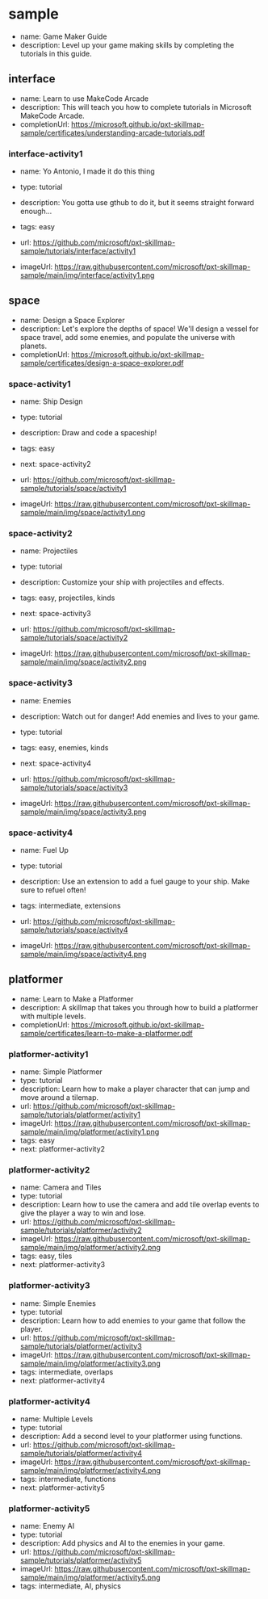 # sample
* name: Game Maker Guide
* description: Level up your game making skills by completing the tutorials in this guide.

## interface
* name: Learn to use MakeCode Arcade
* description: This will teach you how to complete tutorials in Microsoft MakeCode Arcade.
* completionUrl: https://microsoft.github.io/pxt-skillmap-sample/certificates/understanding-arcade-tutorials.pdf

### interface-activity1

* name: Yo Antonio, I made it do this thing
* type: tutorial
* description: You gotta use gthub to do it, but it seems straight forward enough...
* tags: easy

* url: https://github.com/microsoft/pxt-skillmap-sample/tutorials/interface/activity1 
* imageUrl: https://raw.githubusercontent.com/microsoft/pxt-skillmap-sample/main/img/interface/activity1.png

## space
* name: Design a Space Explorer
* description: Let's explore the depths of space! We'll design a vessel for space travel, add some enemies, and populate the universe with planets.
* completionUrl: https://microsoft.github.io/pxt-skillmap-sample/certificates/design-a-space-explorer.pdf

### space-activity1

* name: Ship Design
* type: tutorial
* description: Draw and code a spaceship!
* tags: easy
* next: space-activity2

* url: https://github.com/microsoft/pxt-skillmap-sample/tutorials/space/activity1
* imageUrl: https://raw.githubusercontent.com/microsoft/pxt-skillmap-sample/main/img/space/activity1.png

### space-activity2

* name: Projectiles
* type: tutorial
* description: Customize your ship with projectiles and effects.
* tags: easy, projectiles, kinds
* next: space-activity3

* url: https://github.com/microsoft/pxt-skillmap-sample/tutorials/space/activity2
* imageUrl: https://raw.githubusercontent.com/microsoft/pxt-skillmap-sample/main/img/space/activity2.png

### space-activity3

* name: Enemies
* description: Watch out for danger! Add enemies and lives to your game.
* type: tutorial
* tags: easy, enemies, kinds
* next: space-activity4

* url: https://github.com/microsoft/pxt-skillmap-sample/tutorials/space/activity3
* imageUrl: https://raw.githubusercontent.com/microsoft/pxt-skillmap-sample/main/img/space/activity3.png

### space-activity4

* name: Fuel Up
* type: tutorial
* description: Use an extension to add a fuel gauge to your ship. Make sure to refuel often!
* tags: intermediate, extensions


* url: https://github.com/microsoft/pxt-skillmap-sample/tutorials/space/activity4
* imageUrl: https://raw.githubusercontent.com/microsoft/pxt-skillmap-sample/main/img/space/activity4.png



## platformer
* name: Learn to Make a Platformer
* description: A skillmap that takes you through how to build a platformer with multiple levels.
* completionUrl: https://microsoft.github.io/pxt-skillmap-sample/certificates/learn-to-make-a-platformer.pdf

### platformer-activity1

* name: Simple Platformer
* type: tutorial
* description: Learn how to make a player character that can jump and move around a tilemap.
* url: https://github.com/microsoft/pxt-skillmap-sample/tutorials/platformer/activity1
* imageUrl: https://raw.githubusercontent.com/microsoft/pxt-skillmap-sample/main/img/platformer/activity1.png
* tags: easy
* next: platformer-activity2

### platformer-activity2

* name: Camera and Tiles
* type: tutorial
* description: Learn how to use the camera and add tile overlap events to give the player a way to win and lose.
* url: https://github.com/microsoft/pxt-skillmap-sample/tutorials/platformer/activity2
* imageUrl: https://raw.githubusercontent.com/microsoft/pxt-skillmap-sample/main/img/platformer/activity2.png
* tags: easy, tiles
* next: platformer-activity3

### platformer-activity3

* name: Simple Enemies
* type: tutorial
* description: Learn how to add enemies to your game that follow the player.
* url: https://github.com/microsoft/pxt-skillmap-sample/tutorials/platformer/activity3
* imageUrl: https://raw.githubusercontent.com/microsoft/pxt-skillmap-sample/main/img/platformer/activity3.png
* tags: intermediate, overlaps
* next: platformer-activity4

### platformer-activity4

* name: Multiple Levels
* type: tutorial
* description: Add a second level to your platformer using functions.
* url: https://github.com/microsoft/pxt-skillmap-sample/tutorials/platformer/activity4
* imageUrl: https://raw.githubusercontent.com/microsoft/pxt-skillmap-sample/main/img/platformer/activity4.png
* tags: intermediate, functions
* next: platformer-activity5

### platformer-activity5

* name: Enemy AI
* type: tutorial
* description: Add physics and AI to the enemies in your game.
* url: https://github.com/microsoft/pxt-skillmap-sample/tutorials/platformer/activity5
* imageUrl: https://raw.githubusercontent.com/microsoft/pxt-skillmap-sample/main/img/platformer/activity5.png
* tags: intermediate, AI, physics
